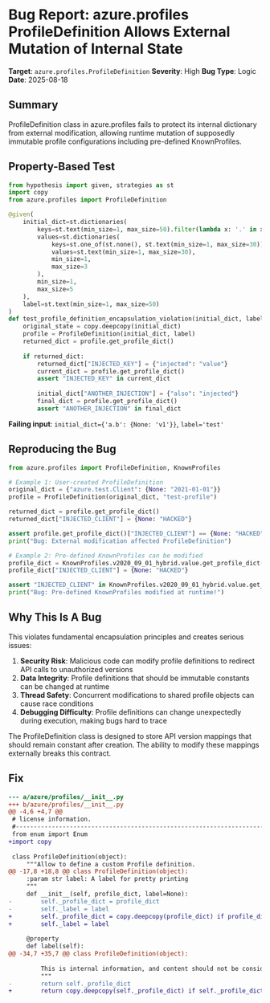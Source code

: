# Bug Report: azure.profiles ProfileDefinition Allows External Mutation of Internal State

**Target**: `azure.profiles.ProfileDefinition`
**Severity**: High
**Bug Type**: Logic
**Date**: 2025-08-18

## Summary

ProfileDefinition class in azure.profiles fails to protect its internal dictionary from external modification, allowing runtime mutation of supposedly immutable profile configurations including pre-defined KnownProfiles.

## Property-Based Test

```python
from hypothesis import given, strategies as st
import copy
from azure.profiles import ProfileDefinition

@given(
    initial_dict=st.dictionaries(
        keys=st.text(min_size=1, max_size=50).filter(lambda x: '.' in x),
        values=st.dictionaries(
            keys=st.one_of(st.none(), st.text(min_size=1, max_size=30)),
            values=st.text(min_size=1, max_size=30),
            min_size=1,
            max_size=3
        ),
        min_size=1,
        max_size=5
    ),
    label=st.text(min_size=1, max_size=50)
)
def test_profile_definition_encapsulation_violation(initial_dict, label):
    original_state = copy.deepcopy(initial_dict)
    profile = ProfileDefinition(initial_dict, label)
    returned_dict = profile.get_profile_dict()
    
    if returned_dict:
        returned_dict["INJECTED_KEY"] = {"injected": "value"}
        current_dict = profile.get_profile_dict()
        assert "INJECTED_KEY" in current_dict
        
        initial_dict["ANOTHER_INJECTION"] = {"also": "injected"}
        final_dict = profile.get_profile_dict()
        assert "ANOTHER_INJECTION" in final_dict
```

**Failing input**: `initial_dict={'a.b': {None: 'v1'}}`, `label='test'`

## Reproducing the Bug

```python
from azure.profiles import ProfileDefinition, KnownProfiles

# Example 1: User-created ProfileDefinition
original_dict = {"azure.test.Client": {None: "2021-01-01"}}
profile = ProfileDefinition(original_dict, "test-profile")

returned_dict = profile.get_profile_dict()
returned_dict["INJECTED_CLIENT"] = {None: "HACKED"}

assert profile.get_profile_dict()["INJECTED_CLIENT"] == {None: "HACKED"}
print("Bug: External modification affected ProfileDefinition")

# Example 2: Pre-defined KnownProfiles can be modified
profile_dict = KnownProfiles.v2020_09_01_hybrid.value.get_profile_dict()
profile_dict["INJECTED_CLIENT"] = {None: "HACKED"}

assert "INJECTED_CLIENT" in KnownProfiles.v2020_09_01_hybrid.value.get_profile_dict()
print("Bug: Pre-defined KnownProfiles modified at runtime!")
```

## Why This Is A Bug

This violates fundamental encapsulation principles and creates serious issues:

1. **Security Risk**: Malicious code can modify profile definitions to redirect API calls to unauthorized versions
2. **Data Integrity**: Profile definitions that should be immutable constants can be changed at runtime
3. **Thread Safety**: Concurrent modifications to shared profile objects can cause race conditions
4. **Debugging Difficulty**: Profile definitions can change unexpectedly during execution, making bugs hard to trace

The ProfileDefinition class is designed to store API version mappings that should remain constant after creation. The ability to modify these mappings externally breaks this contract.

## Fix

```diff
--- a/azure/profiles/__init__.py
+++ b/azure/profiles/__init__.py
@@ -4,6 +4,7 @@
 # license information.
 #--------------------------------------------------------------------------
 from enum import Enum
+import copy
 
 class ProfileDefinition(object):
     """Allow to define a custom Profile definition.
@@ -17,8 +18,8 @@ class ProfileDefinition(object):
     :param str label: A label for pretty printing
     """
     def __init__(self, profile_dict, label=None):
-        self._profile_dict = profile_dict
-        self._label = label
+        self._profile_dict = copy.deepcopy(profile_dict) if profile_dict else profile_dict
+        self._label = label
 
     @property
     def label(self):
@@ -34,7 +35,7 @@ class ProfileDefinition(object):
 
         This is internal information, and content should not be considered stable.
         """
-        return self._profile_dict
+        return copy.deepcopy(self._profile_dict) if self._profile_dict else self._profile_dict
```